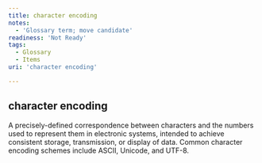 ```yaml
---
title: character encoding
notes:
  - 'Glossary term; move candidate'
readiness: 'Not Ready'
tags:
  - Glossary
  - Items
uri: 'character encoding'

---
```

## character encoding

A precisely-defined correspondence between characters and the numbers used to represent them in electronic systems, intended to achieve consistent storage, transmission, or display of data. Common character encoding schemes include ASCII, Unicode, and UTF-8.

